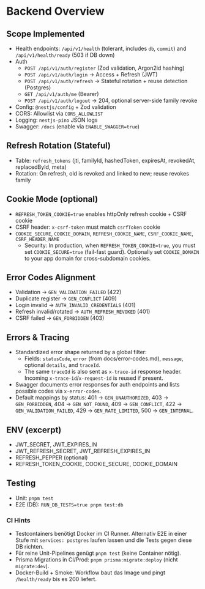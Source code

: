 # Backend Overview

## Scope Implemented

- Health endpoints: `/api/v1/health` (tolerant, includes `db`, `commit`) and `/api/v1/health/ready` (503 if DB down)
- Auth
  - `POST /api/v1/auth/register` (Zod validation, Argon2id hashing)
  - `POST /api/v1/auth/login` → Access + Refresh (JWT)
  - `POST /api/v1/auth/refresh` → Stateful rotation + reuse detection (Postgres)
  - `GET /api/v1/auth/me` (Bearer)
  - `POST /api/v1/auth/logout` → 204, optional server-side family revoke
- Config: `@nestjs/config` + Zod validation
- CORS: Allowlist via `CORS_ALLOWLIST`
- Logging: `nestjs-pino` JSON logs
- Swagger: `/docs` (enable via `ENABLE_SWAGGER=true`)

## Refresh Rotation (Stateful)

- Table: `refresh_tokens` (jti, familyId, hashedToken, expiresAt, revokedAt, replacedById, meta)
- Rotation: On refresh, old is revoked and linked to new; reuse revokes family

## Cookie Mode (optional)

- `REFRESH_TOKEN_COOKIE=true` enables httpOnly refresh cookie + CSRF cookie
- CSRF header: `x-csrf-token` must match `csrfToken` cookie
- `COOKIE_SECURE`, `COOKIE_DOMAIN`, `REFRESH_COOKIE_NAME`, `CSRF_COOKIE_NAME`, `CSRF_HEADER_NAME`
  - Security: In production, when `REFRESH_TOKEN_COOKIE=true`, you must set `COOKIE_SECURE=true` (fail-fast guard). Optionally set `COOKIE_DOMAIN` to your app domain for cross-subdomain cookies.

## Error Codes Alignment

- Validation → `GEN_VALIDATION_FAILED` (422)
- Duplicate register → `GEN_CONFLICT` (409)
- Login invalid → `AUTH_INVALID_CREDENTIALS` (401)
- Refresh invalid/rotated → `AUTH_REFRESH_REVOKED` (401)
- CSRF failed → `GEN_FORBIDDEN` (403)

## Errors & Tracing

- Standardized error shape returned by a global filter:
  - Fields: `statusCode`, `error` (from docs/error-codes.md), `message`, optional `details`, and `traceId`.
  - The same `traceId` is also sent as `x-trace-id` response header. Incoming `x-trace-id`/`x-request-id` is reused if present.
- Swagger documents error responses for auth endpoints and lists possible codes via `x-error-codes`.
- Default mappings by status: 401 → `GEN_UNAUTHORIZED`, 403 → `GEN_FORBIDDEN`, 404 → `GEN_NOT_FOUND`, 409 → `GEN_CONFLICT`, 422 → `GEN_VALIDATION_FAILED`, 429 → `GEN_RATE_LIMITED`, 500 → `GEN_INTERNAL`.

## ENV (excerpt)

- JWT_SECRET, JWT_EXPIRES_IN
- JWT_REFRESH_SECRET, JWT_REFRESH_EXPIRES_IN
- REFRESH_PEPPER (optional)
- REFRESH_TOKEN_COOKIE, COOKIE_SECURE, COOKIE_DOMAIN

## Testing

- Unit: `pnpm test`
- E2E (DB): `RUN_DB_TESTS=true pnpm test:db`

### CI Hints

- Testcontainers benötigt Docker im CI Runner. Alternativ E2E in einer Stufe mit `services: postgres` laufen lassen und die Tests gegen diese DB richten.
- Für reine Unit-Pipelines genügt `pnpm test` (keine Container nötig).
- Prisma Migrations in CI/Prod: `pnpm prisma:migrate:deploy` (nicht `migrate:dev`).
- Docker-Build + Smoke: Workflow baut das Image und pingt `/health/ready` bis es 200 liefert.
